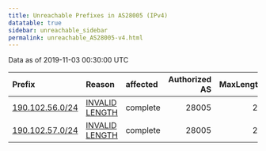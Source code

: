 ```yaml
---
title: Unreachable Prefixes in AS28005 (IPv4)
datatable: true
sidebar: unreachable_sidebar
permalink: unreachable_AS28005-v4.html
---
```


Data as of 2019-11-03 00:30:00 UTC


<div class="datatable-begin"></div>

| Prefix                                                   | Reason                                                                                                    | affected   |   Authorized AS |   MaxLength | Anchor                                         |   unreachable /24s |
|:---------------------------------------------------------|:----------------------------------------------------------------------------------------------------------|:-----------|----------------:|------------:|:-----------------------------------------------|-------------------:|
| [190.102.56.0/24](https://stat.ripe.net/190.102.56.0/24) | [INVALID LENGTH](https://rpki-validator.ripe.net/announcement-preview?asn=AS28005&prefix=190.102.56.0/24) | complete   |           28005 |          23 | [LACNIC](unreachable_LACNIC_RPKI_Root-v4.html) |                  1 |
| [190.102.57.0/24](https://stat.ripe.net/190.102.57.0/24) | [INVALID LENGTH](https://rpki-validator.ripe.net/announcement-preview?asn=AS28005&prefix=190.102.57.0/24) | complete   |           28005 |          23 | [LACNIC](unreachable_LACNIC_RPKI_Root-v4.html) |                  1 |

<div class="datatable-end"></div>